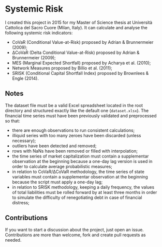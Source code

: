 # Systemic Risk

I created this project in 2015 for my Master of Science thesis at Università Cattolica del Sacro Cuore (Milan, Italy).
It can calculate and analyse the following systemic risk indicators:
* CoVaR (Conditional Value-at-Risk) proposed by Adrian & Brunnermeier (2009);
* ΔCoVaR (Delta Conditional Value-at-Risk) proposed by Adrian & Brunnermeier (2009);
* MES (Marginal Expected Shortfall) proposed by Acharya et al. (2010);
* Network Measures proposed by Billio et al. (2011);
* SRISK (Conditional Capital Shortfall Index) proposed by Brownlees & Engle (2014).

## Notes

The dataset file must be a valid Excel spreadsheet located in the root directory and structured exactly like the default one (`dataset.xlsx`). The financial time series must have been previously validated and preprocessed so that:
* there are enough observations to run consistent calculations;
* illiquid series with too many zeroes have been discarded (unless necessary);
* outliers have been detected and removed;
* rows with NaNs have been removed or filled with interpolation;
* the time series of market capitalization must contain a supplementar observation at the beginning because a one-day lag version is used in order to calculate average probabilistic measures;
* in relation to CoVaR/ΔCoVaR methodology, the time series of state variables must contain a supplementar observation at the beginning because the script must apply a one-day lag;
* in relation to SRISK methodology, keeping a daily frequency, the values of total liabilities must be rolled forward by at least three months in order to simulate the difficulty of renegotiating debt in case of financial distress;

## Contributions

If you want to start a discussion about the project, just open an issue.
Contributions are more than welcome, fork and create pull requests as needed.
